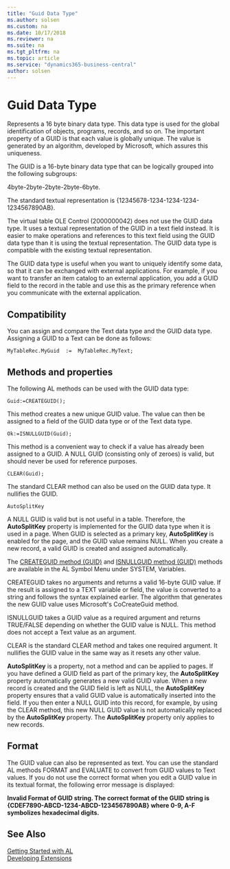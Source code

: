 ```yaml
---
title: "Guid Data Type"
ms.author: solsen
ms.custom: na
ms.date: 10/17/2018
ms.reviewer: na
ms.suite: na
ms.tgt_pltfrm: na
ms.topic: article
ms.service: "dynamics365-business-central"
author: solsen
---
```

[//]: # (START>DO_NOT_EDIT)
[//]: # (IMPORTANT:Do not edit any of the content between here and the END>DO_NOT_EDIT.)
[//]: # (Any modifications should be made in the .xml files in the ModernDev repo.)
# Guid Data Type
Represents a 16 byte binary data type. This data type is used for the global identification of objects, programs, records, and so on. The important property of a GUID is that each value is globally unique. The value is generated by an algorithm, developed by Microsoft, which assures this uniqueness.



[//]: # (IMPORTANT: END>DO_NOT_EDIT)

 The GUID is a 16-byte binary data type that can be logically grouped into the following subgroups:  
  
 4byte-2byte-2byte-2byte-6byte.  
  
 The standard textual representation is {12345678-1234-1234-1234-1234567890AB}.  
  
 The virtual table OLE Control (2000000042) does not use the GUID data type. It uses a textual representation of the GUID in a text field instead. It is easier to make operations and references to this text field using the GUID data type than it is using the textual representation. The GUID data type is compatible with the existing textual representation.  
  
 The GUID data type is useful when you want to uniquely identify some data, so that it can be exchanged with external applications. For example, if you want to transfer an item catalog to an external application, you add a GUID field to the record in the table and use this as the primary reference when you communicate with the external application.  
  
## Compatibility  
 You can assign and compare the Text data type and the GUID data type. Assigning a GUID to a Text can be done as follows:  
  
```  
MyTableRec.MyGuid  :=  MyTableRec.MyText;  
```  
  
## Methods and properties
 The following AL methods can be used with the GUID data type:  
  
```  
Guid:=CREATEGUID();  
```  
  
 This method creates a new unique GUID value. The value can then be assigned to a field of the GUID data type or of the Text data type.  
  
```  
Ok:=ISNULLGUID(Guid);  
```  
  
 This method is a convenient way to check if a value has already been assigned to a GUID. A NULL GUID \(consisting only of zeroes\) is valid, but should never be used for reference purposes.  
  
```  
CLEAR(Guid);  
```  
  
 The standard CLEAR method can also be used on the GUID data type. It nullifies the GUID.  
  
```  
AutoSplitKey  
```  
  
 A NULL GUID is valid but is not useful in a table. Therefore, the **AutoSplitKey** property is implemented for the GUID data type when it is used in a page. When GUID is selected as a primary key, **AutoSplitKey** is enabled for the page, and the GUID value remains NULL. When you create a new record, a valid GUID is created and assigned automatically.  
  
 The [CREATEGUID method (GUID)](../../methods/devenv-createguid-method-guid.md) and [ISNULLGUID method (GUID)](../../methods/devenv-isnullguid-method-guid.md) methods are available in the AL Symbol Menu under SYSTEM, Variables.  
  
 CREATEGUID takes no arguments and returns a valid 16-byte GUID value. If the result is assigned to a TEXT variable or field, the value is converted to a string and follows the syntax explained earlier. The algorithm that generates the new GUID value uses Microsoft's CoCreateGuid method.  
  
 ISNULLGUID takes a GUID value as a required argument and returns TRUE/FALSE depending on whether the GUID value is NULL. This method does not accept a Text value as an argument.  
  
 CLEAR is the standard CLEAR method and takes one required argument. It nullifies the GUID value in the same way as it resets any other value. 
  
 **AutoSplitKey** is a property, not a method and can be applied to pages. If you have defined a GUID field as part of the primary key, the **AutoSplitKey** property automatically generates a new valid GUID value. When a new record is created and the GUID field is left as NULL, the **AutoSplitKey** property ensures that a valid GUID value is automatically inserted into the field. If you then enter a NULL GUID into this record, for example, by using the CLEAR method, this new NULL GUID value is not automatically replaced by the **AutoSplitKey** property. The **AutoSplitKey** property only applies to new records.  
  
## Format  
 The GUID value can also be represented as text. You can use the standard AL methods FORMAT and EVALUATE to convert from GUID values to Text values. If you do not use the correct format when you edit a GUID value in its textual format, the following error message is displayed:  
  
 **Invalid Format of GUID string. The correct format of the GUID string is {CDEF7890-ABCD-1234-ABCD-1234567890AB} where 0-9, A-F symbolizes hexadecimal digits.**  

## See Also
[Getting Started with AL](../../devenv-get-started.md)  
[Developing Extensions](../../devenv-dev-overview.md)  